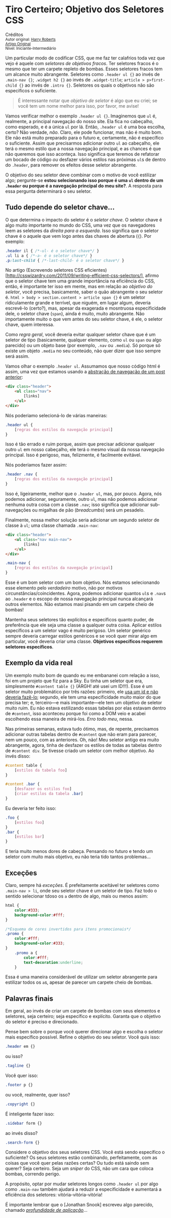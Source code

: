 Tiro Certeiro; Objetivo dos Seletores CSS
=========================================
Créditos<br/>
<small>Autor original: [Harry Roberts](http://csswizardry.com/)<br/>[Artigo Original](http://csswizardry.com/2012/07/shoot-to-kill-css-selector-intent/)<br/>Nível: Iniciante-Intermediário</small>

Um particular modo de codificar CSS, que me faz ter calafrios toda vez que vejo é aquele com *seletores de objetivos fracos*. Ter seletores fracos é o mesmo que ter um carpete repleto de bombas. Esses seletores fracos tem um alcance muito abrangente. Seletores como `.header ul {}` ao invés de `.main-nav {}`; `.widget h2 {}` ao invés de `.widget-title`; `article > p>first-child {}` ao invés de `.intro {}`. Seletores os quais o objetivos não são especificos o suficiente.

> É interessante notar que *objetivo de seletor* é algo que eu criei; se você tem um nome melhor para isso, por favor, me avise!

Vamos verificar melhor o exemplo `.header ul {}`. Imaginemos que `ul` é, realmente, a principal navegação do nosso site. Ela fica no cabeçalho, como esperado, e é a única `ul` por lá. Então, `.header ul` é uma boa escolha, certo? Não verdade, *não*. Claro, ele pode funcionar, mas não é muito bom. Ele não está muito preparado para o futuro e, certamente, não é específico o suficiente. Assim que precisarmos adicionar outro `ul` ao cabeçalho, ele terá o mesmo estilo que a nossa navegação principal, e as chances é que não queremos que isso aconteça. Isso significa que teremos de refatorar um bocado de código *ou* desfazer vários estilos nas próximas `ul`s de dentro do `.header`, para remover os efeitos desse seletor abrangente.

O objetivo do seu seletor deve combinar com o motivo de você estilizar algo; pergunte-se **estou selecionando isso porque é uma `ul` dentro de um `.header` ou porque é a navegação principal do meu site?**. A resposta para essa pergunta determinará o seu seletor.

## Tudo depende do seletor chave...

O que determina o impacto do seletor é o *seletor chave*. O seletor chave é algo muito importante no mundo do CSS, uma vez que os navegadores leem as seletores da *direita para a esquerda*. Isso significa que o seletor chave é o aquele que vem logo antes das chaves de abertura (`{`). Por exemplo:

```css
.header il { /*-ul- é o seletor chave*/ }
.ul li a { /*-a- é o seletor chave*/ }
.p:last-child { /*-last-child- é o seletor chave*/ }
```

No artigo (Escrevendo seletores CSS eficientes)[http://csswizardry.com/2011/09/writing-efficient-css-selectors/], afirmo que o seletor chave tem uma grande importância na eficiência do CSS, então, é importante ter isso em mente, mas em relação ao *objetivo do seletor*, você precisa, basicamente, saber o quão abrangente o seu seletor é. `html > body > section.content > article span {}` é um seletor ridiculamente grande e terrível, que niguém, em lugar algum, deveria escrevê-lo (certo?), mas, apesar da exagerada e mosntruosa especificidade dele, o seletor chave (`span`), ainda é muito, muito abrangente. Não importamente muito o que vem antes do seu seletor chave, é ele, o seletor chave, quem interessa.

Como *regra geral*, você deveria evitar qualquer seletor chave que é um seletor de tipo (basicamente, qualquer elemento, como `ul` ou `span` ou algo parecido) ou um objeto base (por exemplo, `.nav` ou `.media`). Só porque só existe um objeto `.media` no seu conteúdo, não quer dizer que isso sempre será assim.

Vamos olhar o exemplo `.header ul`. Assumamos que nosso código html é assim, uma vez que estamos usando a [abstração de navegação de um post anterior](http://csswizardry.com/2011/09/the-nav-abstraction/):

```html
<div class="header">
	<ul class="nav">
		[links]
	</ul>
</div>
```

Nós poderiamo selecioná-lo de várias maneiras:

```css
.header ul {
	[regras dos estilos da navegação principal]
}
```

Isso é tão errado e ruim porque, assim que precisar adicionar qualquer outro `ul` em nosso cabeçalho, ele terá o mesmo visual da nossa navegação principal. Isso é perigoso, mas, felizmente, é facilmente evitável.

Nós poderiamos fazer assim:

```css
.header .nav {
	[regras dos estilos da navegação principal]
}
```

Isso é, ligeiramente, melhor que o `.header ul`, mas, por pouco. Agora, nós podemos adicionar, seguramente, outro `ul`, mas não podemos adicionar nenhuma outra coisa com a classe `.nav`; isso significa que adicionar sub-navegações ou migalhas de pão (*breadcumbs*) será um pesadelo.

Finalmente, nossa melhor solução seria adicionar um segundo seletor de classe à `ul`; uma classe chamada `.main-nav`:

```html
<div class="header">
	<ul class="nav main-nav">
		[links]
	</ul>
</div>
```

```css
.main-nav {
	[regras dos estilos da navegação principal]
}
```

Esse é um bom seletor com um bom objetivo. Nós estamos selecionando esse elemento pelo *verdadeiro* motivo, não por motivos circunstâncias/coincidentes. Agora, podemos adicionar quantos `ul`s e `.nav`s ao `.header` e o escopo de nossa navegação principal nunca alcançará outros elementos. Não estamos masi pisando em um carpete cheio de bombas!

Mantenha seus seletores tão explícitos e específicos quanto puder, de preferência que ele seja uma classe a qualquer outra coisa. Aplicar estilos específicos a um seletor vago é muito perigoso. Um seletor genérico sempre deveria carregar estilos genéricos e se você quer mirar algo em particular, você deveria criar uma classe. **Objetivos específicos requerem seletores específicos**.

## Exemplo da vida real
Um exemplo muito bom de quando eu me embananei com relação a isso, foi em um projeto que fiz para a Sky. Eu tinha um seletor que era, simplesmente `#content table {}` (ARGH! até usei um ID!!!). Esse é um seletor muito problemático por três razões: primeiro, ele [usa um id e não deveria fazê-lo](http://csswizardry.com/2011/09/when-using-ids-can-be-a-pain-in-the-class/); segundo, ele tem uma especificidade muito maior do que precisa ter; e, terceiro&mdash;e mais importante&mdash;ele tem um objetivo de seletor muito ruim. Eu não estava estilizando essas tabelas por elas estavam dentro de  `#content`, isso aconteceu porque foi como a DOM veio e acabei escolhendo essa maneira de mirá-los. *Erro todo meu*, nessa.

Nas primeiras semanas, estava tudo ótimo, mas, de repente, precisamos adicionar outras tabelas dentro de `#content` que não eram para parecer, nem um pouco, com as anteriores. Oh, não! Meu seletor antigo era muito abrangente, agora, tinha de desfazer os estilos de todas as tabelas dentro de `#content div`. Se tivesse criado um seletor com melhor objetivo. Ao invés disso:

```css
#content table {
	[estilos da tabela foo]
}

#content .bar {
	[desfazer os estilos foo]
	[criar estilos da tabela .bar]
}
```

Eu deveria ter feito isso:

```css
.foo {
	[estilos foo]
}
.bar {
	[estilos bar]
}
```

E teria muito menos dores de cabeça. Pensando no futuro e tendo um seletor com muito mais objetivo, eu não teria tido tantos problemas...

## Exceções
Claro, sempre há *exceções*. É prefeitamente aceitável ter seletores como `.main-nav > li`, onde seu seletor chave é um seletor de tipo. Faz todo o sentido selecionar tdoso os `a` dentro de algo, mais ou menos assim:

```css
html {
	color:#333;
	background-color:#fff;
}

/*Esquema de cores invertidos para itens promocionais*/
.promo {
	color:#fff;
	background-color:#333;
}
	.promo a {
		color:#fff;
		text-decoration:underline;
	}
```

Essa é uma maneira considerável de utilizar um seletor abrangente para estilizar todos os `a`s, apesar de parecer um carpete cheio de bombas.

## Palavras finais
Em geral, ao invés de criar um carpete de bombas com seus elementos e seletores, seja certeiro; seja específico e explícito. Garanta que o objetivo do seletor é preciso e direcionado.

Pense bem sobre o porque você querer direcionar algo e escolha o seletor mais específico possível. Refine o objetivo do seu seletor. Você quis isso:

```css
.header em {}
```

ou isso?

```css
.tagline {}
```

Você quer isso:

```css
.footer p {}
```

ou você, realmente, quer isso?

```css
.copyright {}
```

É inteligente fazer isso:
```css
.sidebar form {}
```

ao invés disso?
```css
.search-form {}
```

Considere o objetivo dos seus seletores CSS. Você está sendo específico o suficiente? Os seus seletores estão combinando, perfeitamente, com as coisas que você quer pelas razões certas? Ou tudo está saindo sem querer? Seja certeiro. Seja um *sniper* do CSS, não um cara que coloca bombas, correndo perigo.

A propósito, optar por mudar seletores longos como `.header ul` por algo como `.main-nav` também ajudará a reduzir a especificidade e aumentará a eficiência dos seletores: vitória-vitória-vitória!

É importante lembrar que o [Jonathan Snook] escreveu algo parecido, chamado [*profundidade de aplicação*](http://smacss.com/book/applicability)...